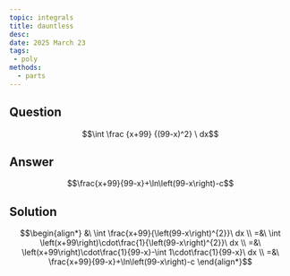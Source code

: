 ```yaml
---
topic: integrals
title: dauntless
desc: 
date: 2025 March 23
tags:
 - poly
methods:
  - parts
---
```



## Question
```math
\int
  \frac
    {x+99}
    {(99-x)^2}
\ dx
```


## Answer
```math
\frac{x+99}{99-x}+\ln\left(99-x\right)-c
```


## Solution

```math
\begin{align*}
  &\ \int \frac{x+99}{\left(99-x\right)^{2}}\ dx
  \\ =&\ \int \left(x+99\right)\cdot\frac{1}{\left(99-x\right)^{2}}\ dx
  \\ =&\ \left(x+99\right)\cdot\frac{1}{99-x}-\int 1\cdot\frac{1}{99-x}\ dx
  \\ =&\ \frac{x+99}{99-x}+\ln\left(99-x\right)-c
\end{align*}
```
